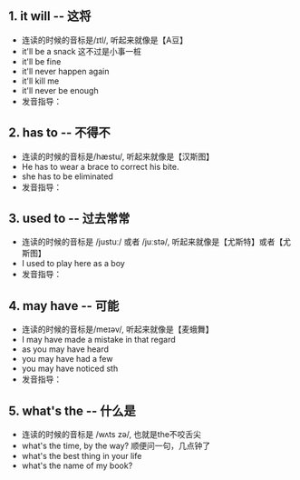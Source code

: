 ## 1. it will -- 这将
- 连读的时候的音标是/ɪtl/, 听起来就像是【A豆】
- it'll be a snack 这不过是小事一桩
- it'll be fine
- it'll never happen again
- it'll kill me
- it'll never be enough
- 发音指导：

## 2. has to -- 不得不
- 连读的时候的音标是/hæstu/, 听起来就像是【汉斯图】
- He has to wear a brace to correct his bite.
- she has to be eliminated
- 发音指导：

## 3. used to -- 过去常常
- 连读的时候的音标是 /justuː/ 或者 /juːstə/, 听起来就像是【尤斯特】或者【尤斯图】
- I used to play here as a boy
- 发音指导：

## 4. may have -- 可能
- 连读的时候的音标是/meɪəv/, 听起来就像是【麦蛾舞】
- I may have made a mistake in that regard
- as you may have heard
- you may have had a few
- you may have noticed sth
- 发音指导：
## 5. what's the -- 什么是
- 连读的时候的音标是 /wʌts zə/, 也就是the不咬舌尖
- what's the time, by the way? 顺便问一句，几点钟了
- what's the best thing in your life
- what's the name of my book?